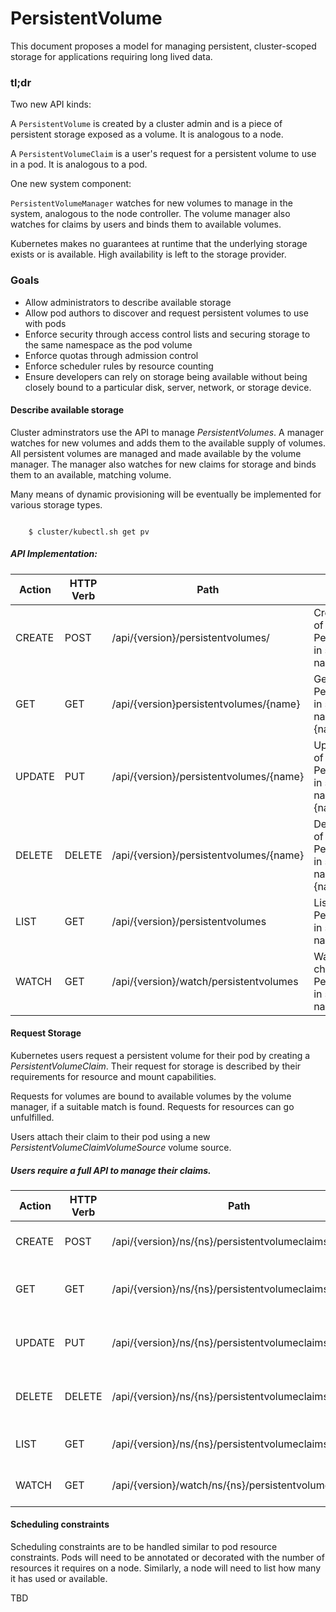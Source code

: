 # PersistentVolume

This document proposes a model for managing persistent, cluster-scoped storage for applications requiring long lived data.

### tl;dr

Two new API kinds:

A `PersistentVolume` is created by a cluster admin and is a piece of persistent storage exposed as a volume.  It is analogous to a node.

A `PersistentVolumeClaim` is a user's request for a persistent volume to use in a pod. It is analogous to a pod.  

One new system component:

`PersistentVolumeManager` watches for new volumes to manage in the system, analogous to the node controller.  The volume manager also watches for claims by users and binds them to available volumes.

Kubernetes makes no guarantees at runtime that the underlying storage exists or is available.  High availability is left to the storage provider.

### Goals

* Allow administrators to describe available storage
* Allow pod authors to discover and request persistent volumes to use with pods
* Enforce security through access control lists and securing storage to the same namespace as the pod volume
* Enforce quotas through admission control
* Enforce scheduler rules by resource counting
* Ensure developers can rely on storage being available without being closely bound to a particular disk, server, network, or storage device.


#### Describe available storage

Cluster adminstrators use the API to manage *PersistentVolumes*.  A manager watches for new volumes and adds them to the available supply of volumes.  All persistent volumes are managed and made available by the volume manager.  The manager also watches for new claims for storage and binds them to an available, matching volume.

Many means of dynamic provisioning will be eventually be implemented for various storage types. 

```

	$ cluster/kubectl.sh get pv

```

##### API Implementation:

| Action | HTTP Verb | Path | Description |
| ---- | ---- | ---- | ---- |
| CREATE | POST | /api/{version}/persistentvolumes/ | Create instance of PersistentVolume in system namespace  |
| GET | GET | /api/{version}persistentvolumes/{name} | Get instance of PersistentVolume in system namespace with {name} |
| UPDATE | PUT | /api/{version}/persistentvolumes/{name} | Update instance of PersistentVolume in system namespace with {name} |
| DELETE | DELETE | /api/{version}/persistentvolumes/{name} | Delete instance of PersistentVolume in system namespace with {name} |
| LIST | GET | /api/{version}/persistentvolumes | List instances of PersistentVolume in system namespace |
| WATCH | GET | /api/{version}/watch/persistentvolumes | Watch for changes to a PersistentVolume in system namespace |



#### Request Storage


Kubernetes users request a persistent volume for their pod by creating a *PersistentVolumeClaim*.  Their request for storage is described by their requirements for resource and mount capabilities.

Requests for volumes are bound to available volumes by the volume manager, if a suitable match is found.  Requests for resources can go unfulfilled.

Users attach their claim to their pod using a new *PersistentVolumeClaimVolumeSource* volume source.


##### Users require a full API to manage their claims.


| Action | HTTP Verb | Path | Description |
| ---- | ---- | ---- | ---- |
| CREATE | POST | /api/{version}/ns/{ns}/persistentvolumeclaims/ | Create instance of PersistentVolumeClaim in namespace {ns} |
| GET | GET | /api/{version}/ns/{ns}/persistentvolumeclaims/{name} | Get instance of PersistentVolumeClaim in namespace {ns} with {name} |
| UPDATE | PUT | /api/{version}/ns/{ns}/persistentvolumeclaims/{name} | Update instance of PersistentVolumeClaim in namespace {ns} with {name} |
| DELETE | DELETE | /api/{version}/ns/{ns}/persistentvolumeclaims/{name} | Delete instance of PersistentVolumeClaim in namespace {ns} with {name} |
| LIST | GET | /api/{version}/ns/{ns}/persistentvolumeclaims | List instances of PersistentVolumeClaim in namespace {ns} |
| WATCH | GET | /api/{version}/watch/ns/{ns}/persistentvolumeclaims | Watch for changes to PersistentVolumeClaim in namespace {ns} |



#### Scheduling constraints

Scheduling constraints are to be handled similar to pod resource constraints.  Pods will need to be annotated or decorated with the number of resources it requires on a node.  Similarly, a node will need to list how many it has used or available.

TBD

